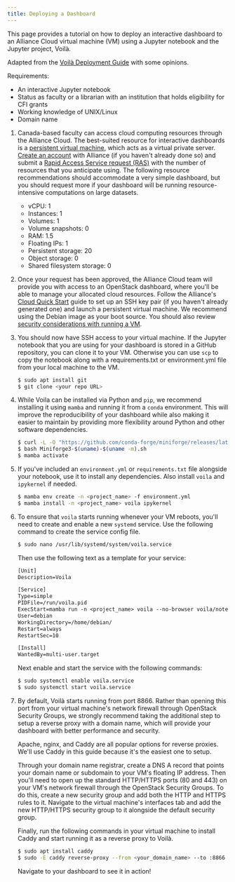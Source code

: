 ```yaml
---
title: Deploying a Dashboard
---
```


This page provides a tutorial on how to deploy an interactive dashboard to an
Alliance Cloud virtual machine (VM) using a Jupyter notebook and the Jupyter
project, Voilà.

Adapted from the
[Voilà Deployment Guide](https://voila.readthedocs.io/en/stable/deploy.html#running-voila-on-a-private-server)
with some opinions.

Requirements:

- An interactive Jupyter notebook
- Status as faculty or a librarian with an institution that holds eligibility
  for CFI grants
- Working knowledge of UNIX/Linux
- Domain name

1. Canada-based faculty can access cloud computing resources through the
   Alliance Cloud. The best-suited resource for interactive dashboards is a
   [persistent virtual machine](https://ubc-geography.github.io/computing-resources/cloud-computing/#persistent-instances),
   which acts as a virtual private server.
   [Create an account](https://alliancecan.ca/en/services/advanced-research-computing/account-management/apply-account)
   with Alliance (if you haven't already done so) and submit a
   [Rapid Access Service request (RAS)](https://docs.google.com/forms/d/e/1FAIpQLSeU_BoRk5cEz3AvVLf3e9yZJq-OvcFCQ-mg7p4AWXmUkd5rTw/viewform)
   with the number of resources that you anticipate using. The following
   resource recommendations should accommodate a very simple dashboard, but you
   should request more if your dashboard will be running resource-intensive
   computations on large datasets.

   - vCPU: 1
   - Instances: 1
   - Volumes: 1
   - Volume snapshots: 0
   - RAM: 1.5
   - Floating IPs: 1
   - Persistent storage: 20
   - Object storage: 0
   - Shared filesystem storage: 0

2. Once your request has been approved, the Alliance Cloud team will provide you
   with access to an OpenStack dashboard, where you'll be able to manage your
   allocated cloud resources. Follow the Alliance's
   [Cloud Quick Start](https://docs.alliancecan.ca/wiki/Cloud_Quick_Start) guide
   to set up an SSH key pair (if you haven't already generated one) and launch a
   persistent virtual machine. We recommend using the Debian image as your boot
   source. You should also review
   [security considerations with running a VM](https://docs.alliancecan.ca/wiki/Security_considerations_when_running_a_VM).

3. You should now have SSH access to your virtual machine. If the Jupyter
   notebook that you are using for your dashboard is stored in a GitHub
   repository, you can clone it to your VM. Otherwise you can use `scp` to copy
   the notebook along with a requirements.txt or environment.yml file from your
   local machine to the VM.

   ```bash
   $ sudo apt install git
   $ git clone <your repo URL>
   ```

4. While Voila can be installed via Python and `pip`, we recommend installing it
   using `mamba` and running it from a `conda` environment. This will improve
   the reproducibility of your dashboard while also making it easier to maintain
   by providing more flexibility around Python and other software dependencies.

   ```bash
   $ curl -L -O "https://github.com/conda-forge/miniforge/releases/latest/download/Miniforge3-$(uname)-$(uname -m).sh"
   $ bash Miniforge3-$(uname)-$(uname -m).sh
   $ mamba activate
   ```

5. If you've included an `environment.yml` or `requirements.txt` file alongside
   your notebook, use it to install any dependencies. Also install `voila` and
   `ipykernel` if needed.

   ```bash
   $ mamba env create -n <project_name> -f environment.yml
   $ mamba install -n <project_name> voila ipykernel
   ```

6. To ensure that `voila` starts running whenever your VM reboots, you'll need
   to create and enable a new `systemd` service. Use the following command to
   create the service config file.

   ```bash
   $ sudo nano /usr/lib/systemd/system/voila.service
   ```

   Then use the following text as a template for your service:

   ```txt
   [Unit]
   Description=Voila

   [Service]
   Type=simple
   PIDFile=/run/voila.pid
   ExecStart=mamba run -n <project_name> voila --no-browser voila/notebooks/<notebook_file>
   User=debian
   WorkingDirectory=/home/debian/
   Restart=always
   RestartSec=10

   [Install]
   WantedBy=multi-user.target
   ```

   Next enable and start the service with the following commands:

   ```bash
   $ sudo systemctl enable voila.service
   $ sudo systemctl start voila.service
   ```

7. By default, Voilà starts running from port 8866. Rather than opening this
   port from your virtual machine's network firewall through OpenStack Security
   Groups, we strongly recommend taking the additional step to setup a reverse
   proxy with a domain name, which will provide your dashboard with better
   performance and security.

   Apache, nginx, and Caddy are all popular options for reverse proxies. We'll
   use Caddy in this guide because it's the easiest one to setup.

   Through your domain name registrar, create a DNS A record that points your
   domain name or subdomain to your VM's floating IP address. Then you'll need
   to open up the standard HTTP/HTTPS ports (80 and 443) on your VM's network
   firewall through the OpenStack Security Groups. To do this, create a new
   security group and add both the HTTP and HTTPS rules to it. Navigate to the
   virtual machine's interfaces tab and add the new HTTP/HTTPS security group to
   it alongside the default security group.

   Finally, run the following commands in your virtual machine to install Caddy
   and start running it as a reverse proxy to Voilà.

   ```bash
   $ sudo apt install caddy
   $ sudo -E caddy reverse-proxy --from <your_domain_name> --to :8866
   ```

   Navigate to your dashboard to see it in action!
